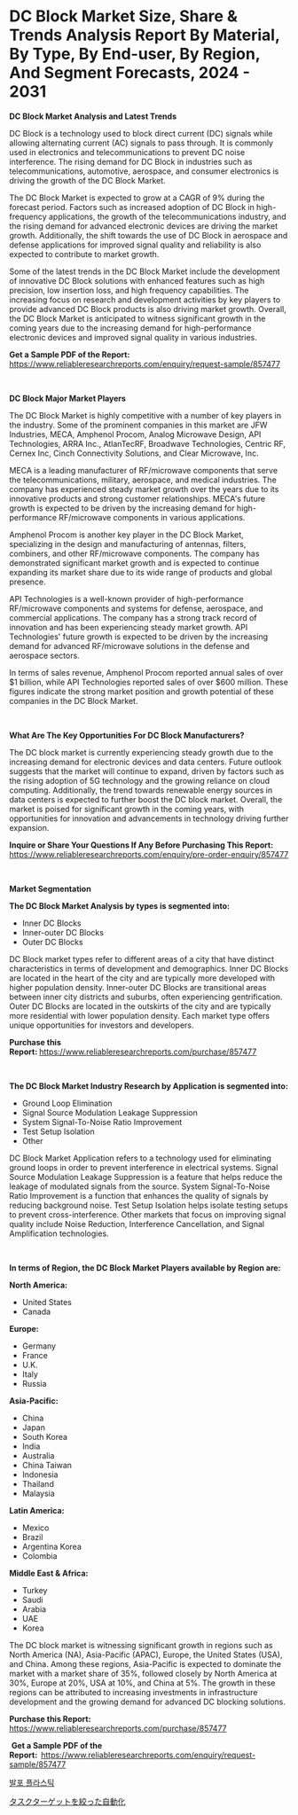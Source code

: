 <p><h1>DC Block Market Size, Share & Trends Analysis Report By Material, By Type, By End-user, By Region, And Segment Forecasts, 2024 - 2031</h1></p><p><strong>DC Block Market Analysis and Latest Trends</strong></p>
<p><p>DC Block is a technology used to block direct current (DC) signals while allowing alternating current (AC) signals to pass through. It is commonly used in electronics and telecommunications to prevent DC noise interference. The rising demand for DC Block in industries such as telecommunications, automotive, aerospace, and consumer electronics is driving the growth of the DC Block Market.</p><p>The DC Block Market is expected to grow at a CAGR of 9% during the forecast period. Factors such as increased adoption of DC Block in high-frequency applications, the growth of the telecommunications industry, and the rising demand for advanced electronic devices are driving the market growth. Additionally, the shift towards the use of DC Block in aerospace and defense applications for improved signal quality and reliability is also expected to contribute to market growth.</p><p>Some of the latest trends in the DC Block Market include the development of innovative DC Block solutions with enhanced features such as high precision, low insertion loss, and high frequency capabilities. The increasing focus on research and development activities by key players to provide advanced DC Block products is also driving market growth. Overall, the DC Block Market is anticipated to witness significant growth in the coming years due to the increasing demand for high-performance electronic devices and improved signal quality in various industries.</p></p>
<p><strong>Get a Sample PDF of the Report:&nbsp;</strong> <a href="https://www.reliableresearchreports.com/enquiry/request-sample/857477">https://www.reliableresearchreports.com/enquiry/request-sample/857477</a></p>
<p>&nbsp;</p>
<p><strong>DC Block Major Market Players</strong></p>
<p><p>The DC Block Market is highly competitive with a number of key players in the industry. Some of the prominent companies in this market are JFW Industries, MECA, Amphenol Procom, Analog Microwave Design, API Technologies, ARRA Inc., AtlanTecRF, Broadwave Technologies, Centric RF, Cernex Inc, Cinch Connectivity Solutions, and Clear Microwave, Inc.</p><p>MECA is a leading manufacturer of RF/microwave components that serve the telecommunications, military, aerospace, and medical industries. The company has experienced steady market growth over the years due to its innovative products and strong customer relationships. MECA's future growth is expected to be driven by the increasing demand for high-performance RF/microwave components in various applications.</p><p>Amphenol Procom is another key player in the DC Block Market, specializing in the design and manufacturing of antennas, filters, combiners, and other RF/microwave components. The company has demonstrated significant market growth and is expected to continue expanding its market share due to its wide range of products and global presence.</p><p>API Technologies is a well-known provider of high-performance RF/microwave components and systems for defense, aerospace, and commercial applications. The company has a strong track record of innovation and has been experiencing steady market growth. API Technologies' future growth is expected to be driven by the increasing demand for advanced RF/microwave solutions in the defense and aerospace sectors.</p><p>In terms of sales revenue, Amphenol Procom reported annual sales of over $1 billion, while API Technologies reported sales of over $600 million. These figures indicate the strong market position and growth potential of these companies in the DC Block Market.</p></p>
<p>&nbsp;</p>
<p><strong>What Are The Key Opportunities For DC Block Manufacturers?</strong></p>
<p><p>The DC block market is currently experiencing steady growth due to the increasing demand for electronic devices and data centers. Future outlook suggests that the market will continue to expand, driven by factors such as the rising adoption of 5G technology and the growing reliance on cloud computing. Additionally, the trend towards renewable energy sources in data centers is expected to further boost the DC block market. Overall, the market is poised for significant growth in the coming years, with opportunities for innovation and advancements in technology driving further expansion.</p></p>
<p><strong>Inquire or Share Your Questions If Any Before Purchasing This Report:</strong> <a href="https://www.reliableresearchreports.com/enquiry/pre-order-enquiry/857477">https://www.reliableresearchreports.com/enquiry/pre-order-enquiry/857477</a></p>
<p>&nbsp;</p>
<p><strong>Market Segmentation</strong></p>
<p><strong>The DC Block Market Analysis by types is segmented into:</strong></p>
<p><ul><li>Inner DC Blocks</li><li>Inner-outer DC Blocks</li><li>Outer DC Blocks</li></ul></p>
<p><p>DC Block market types refer to different areas of a city that have distinct characteristics in terms of development and demographics. Inner DC Blocks are located in the heart of the city and are typically more developed with higher population density. Inner-outer DC Blocks are transitional areas between inner city districts and suburbs, often experiencing gentrification. Outer DC Blocks are located in the outskirts of the city and are typically more residential with lower population density. Each market type offers unique opportunities for investors and developers.</p></p>
<p><strong>Purchase this Report:&nbsp;</strong><a href="https://www.reliableresearchreports.com/purchase/857477">https://www.reliableresearchreports.com/purchase/857477</a></p>
<p>&nbsp;</p>
<p><strong>The DC Block Market Industry Research by Application is segmented into:</strong></p>
<p><ul><li>Ground Loop Elimination</li><li>Signal Source Modulation Leakage Suppression</li><li>System Signal-To-Noise Ratio Improvement</li><li>Test Setup Isolation</li><li>Other</li></ul></p>
<p><p>DC Block Market Application refers to a technology used for eliminating ground loops in order to prevent interference in electrical systems. Signal Source Modulation Leakage Suppression is a feature that helps reduce the leakage of modulated signals from the source. System Signal-To-Noise Ratio Improvement is a function that enhances the quality of signals by reducing background noise. Test Setup Isolation helps isolate testing setups to prevent cross-interference. Other markets that focus on improving signal quality include Noise Reduction, Interference Cancellation, and Signal Amplification technologies.</p></p>
<p>&nbsp;</p>
<p><strong>In terms of Region, the DC Block Market Players available by Region are:</strong></p>
<p>
    <p> <strong> North America: </strong>
        <ul>
            <li>United States</li>
            <li>Canada</li>
        </ul>
        </p> 
    <p> <strong> Europe: </strong>
        <ul>
            <li>Germany</li>
            <li>France</li>
            <li>U.K.</li>
            <li>Italy</li>
            <li>Russia</li>
        </ul>
        </p> 
    <p> <strong> Asia-Pacific: </strong>
        <ul>
            <li>China</li>
            <li>Japan</li>
            <li>South Korea</li>
            <li>India</li>
            <li>Australia</li>
            <li>China Taiwan</li>
            <li>Indonesia</li>
            <li>Thailand</li>
            <li>Malaysia</li>
        </ul>
        </p> 
    <p> <strong> Latin America: </strong>
        <ul>
            <li>Mexico</li>
            <li>Brazil</li>
            <li>Argentina Korea</li>
            <li>Colombia</li>
        </ul>
        </p> 
    <p> <strong> Middle East & Africa: </strong>
        <ul>
            <li>Turkey</li>
            <li>Saudi</li>
            <li>Arabia</li>
            <li>UAE</li>
            <li>Korea</li>
        </ul>
    </p>
    </p>
<p><p>The DC block market is witnessing significant growth in regions such as North America (NA), Asia-Pacific (APAC), Europe, the United States (USA), and China. Among these regions, Asia-Pacific is expected to dominate the market with a market share of 35%, followed closely by North America at 30%, Europe at 20%, USA at 10%, and China at 5%. The growth in these regions can be attributed to increasing investments in infrastructure development and the growing demand for advanced DC blocking solutions.</p></p>
<p><strong>Purchase this Report: </strong><a href="https://www.reliableresearchreports.com/purchase/857477">https://www.reliableresearchreports.com/purchase/857477</a></p>
<p>&nbsp;<strong>Get a Sample PDF of the Report:&nbsp;&nbsp;</strong><a href="https://www.reliableresearchreports.com/enquiry/request-sample/857477">https://www.reliableresearchreports.com/enquiry/request-sample/857477</a></p>
<p><strong></strong></p>
<p><p><a href="https://github.com/crfsywufhm81415/Market-Research-Report-List-1/blob/main/15885018675.md">발포 플라스틱</a></p><p><a href="https://github.com/zekaoe592392/Market-Research-Report-List-1/blob/main/50290829446.md">タスクターゲットを絞った自動化</a></p></p>